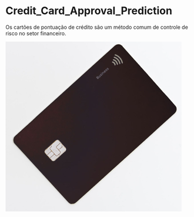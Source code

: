 # Credit_Card_Approval_Prediction
Os cartões de pontuação de crédito são um método comum de controle de risco no setor financeiro.


![](images/credit_approval.png)
